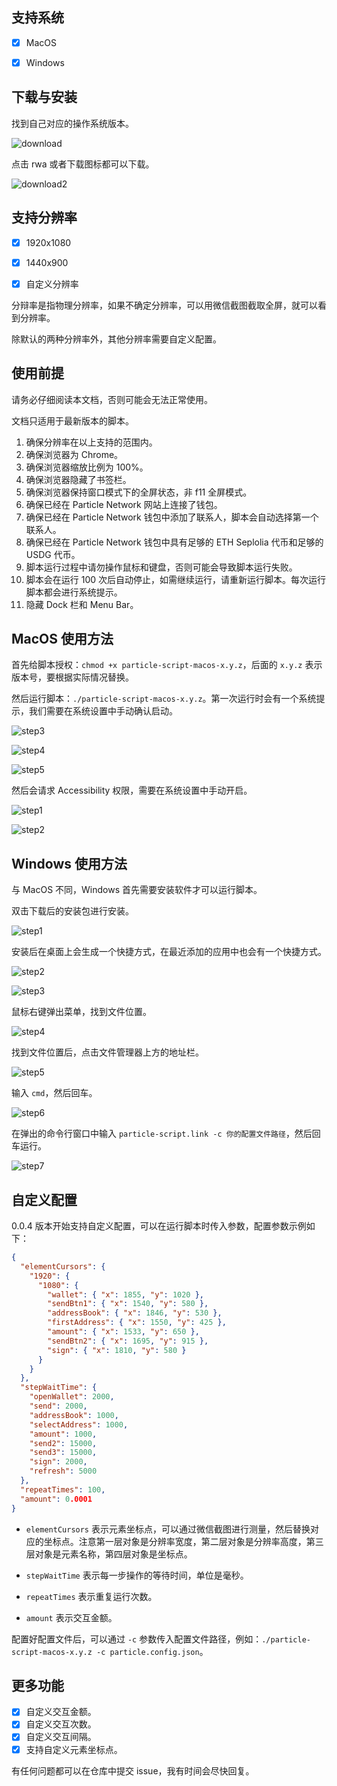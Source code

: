 ## 支持系统

- [x] MacOS

- [x] Windows

## 下载与安装

找到自己对应的操作系统版本。

![download](./images/6.jpg)

点击 rwa 或者下载图标都可以下载。

![download2](./images/7.jpg)

## 支持分辨率

- [x] 1920x1080

- [x] 1440x900

- [x] 自定义分辨率

分辩率是指物理分辨率，如果不确定分辨率，可以用微信截图截取全屏，就可以看到分辨率。

除默认的两种分辨率外，其他分辨率需要自定义配置。

## 使用前提

请务必仔细阅读本文档，否则可能会无法正常使用。

文档只适用于最新版本的脚本。

1. 确保分辨率在以上支持的范围内。
2. 确保浏览器为 Chrome。
3. 确保浏览器缩放比例为 100%。
4. 确保浏览器隐藏了书签栏。
5. 确保浏览器保持窗口模式下的全屏状态，非 f11 全屏模式。
6. 确保已经在 Particle Network 网站上连接了钱包。
7. 确保已经在 Particle Network 钱包中添加了联系人，脚本会自动选择第一个联系人。
8. 确保已经在 Particle Network 钱包中具有足够的 ETH Seplolia 代币和足够的 USDG 代币。
9. 脚本运行过程中请勿操作鼠标和键盘，否则可能会导致脚本运行失败。
10. 脚本会在运行 100 次后自动停止，如需继续运行，请重新运行脚本。每次运行脚本都会进行系统提示。
11. 隐藏 Dock 栏和 Menu Bar。

## MacOS 使用方法

首先给脚本授权：`chmod +x particle-script-macos-x.y.z`，后面的 `x.y.z` 表示版本号，要根据实际情况替换。

然后运行脚本：`./particle-script-macos-x.y.z`。第一次运行时会有一个系统提示，我们需要在系统设置中手动确认启动。

![step3](./images/3.jpg)

![step4](./images/4.jpg)

![step5](./images/5.jpg)

然后会请求 Accessibility 权限，需要在系统设置中手动开启。

![step1](./images/1.jpg)

![step2](./images/2.jpg)

## Windows 使用方法

与 MacOS 不同，Windows 首先需要安装软件才可以运行脚本。

双击下载后的安装包进行安装。

![step1](./images/8.jpg)

安装后在桌面上会生成一个快捷方式，在最近添加的应用中也会有一个快捷方式。

![step2](./images/9.jpg)

![step3](./images/10.jpg)

鼠标右键弹出菜单，找到文件位置。

![step4](./images/11.jpg)

找到文件位置后，点击文件管理器上方的地址栏。

![step5](./images/12.jpg)

输入 `cmd`，然后回车。

![step6](./images/13.jpg)

在弹出的命令行窗口中输入 `particle-script.link -c 你的配置文件路径`，然后回车运行。

![step7](./images/14.jpg)

## 自定义配置

0.0.4 版本开始支持自定义配置，可以在运行脚本时传入参数，配置参数示例如下：

```json
{
  "elementCursors": {
    "1920": {
      "1080": {
        "wallet": { "x": 1855, "y": 1020 },
        "sendBtn1": { "x": 1540, "y": 580 },
        "addressBook": { "x": 1846, "y": 530 },
        "firstAddress": { "x": 1550, "y": 425 },
        "amount": { "x": 1533, "y": 650 },
        "sendBtn2": { "x": 1695, "y": 915 },
        "sign": { "x": 1810, "y": 580 }
      }
    }
  },
  "stepWaitTime": {
    "openWallet": 2000,
    "send": 2000,
    "addressBook": 1000,
    "selectAddress": 1000,
    "amount": 1000,
    "send2": 15000,
    "send3": 15000,
    "sign": 2000,
    "refresh": 5000
  },
  "repeatTimes": 100,
  "amount": 0.0001
}
```

- `elementCursors` 表示元素坐标点，可以通过微信截图进行测量，然后替换对应的坐标点。注意第一层对象是分辨率宽度，第二层对象是分辨率高度，第三层对象是元素名称，第四层对象是坐标点。

- `stepWaitTime` 表示每一步操作的等待时间，单位是毫秒。

- `repeatTimes` 表示重复运行次数。

- `amount` 表示交互金额。

配置好配置文件后，可以通过 `-c` 参数传入配置文件路径，例如：`./particle-script-macos-x.y.z -c particle.config.json`。

## 更多功能

- [x] 自定义交互金额。
- [x] 自定义交互次数。
- [x] 自定义交互间隔。
- [x] 支持自定义元素坐标点。

有任何问题都可以在仓库中提交 issue，我有时间会尽快回复。
